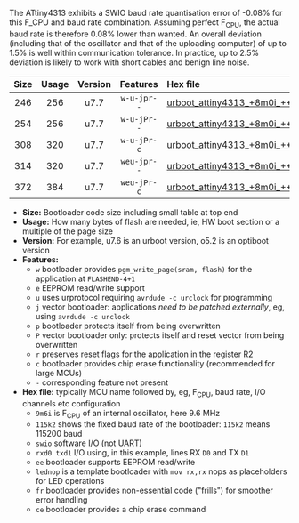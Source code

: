The ATtiny4313 exhibits a SWIO baud rate quantisation error of -0.08% for this F_CPU and baud rate combination. Assuming perfect F<sub>CPU</sub>, the actual baud rate is therefore 0.08% lower than wanted. An overall deviation (including that of the oscillator and that of the uploading computer) of up to 1.5% is well within communication tolerance. In practice, up to 2.5% deviation is likely to work with short cables and benign line noise.

|Size|Usage|Version|Features|Hex file|
|:-:|:-:|:-:|:-:|:--|
|246|256|u7.7|`w-u-jpr--`|[urboot_attiny4313_+8m0i_++28k8_swio_rxd0_txd1_lednop.hex](https://raw.githubusercontent.com/stefanrueger/urboot.hex/main/mcus/attiny4313/internal_oscillator/fcpu_+8m0i/br_++28k8/urboot_attiny4313_+8m0i_++28k8_swio_rxd0_txd1_lednop.hex)|
|254|256|u7.7|`w-u-jPr--`|[urboot_attiny4313_+8m0i_++28k8_swio_rxd0_txd1.hex](https://raw.githubusercontent.com/stefanrueger/urboot.hex/main/mcus/attiny4313/internal_oscillator/fcpu_+8m0i/br_++28k8/urboot_attiny4313_+8m0i_++28k8_swio_rxd0_txd1.hex)|
|308|320|u7.7|`w-u-jPr-c`|[urboot_attiny4313_+8m0i_++28k8_swio_rxd0_txd1_lednop_fr_ce.hex](https://raw.githubusercontent.com/stefanrueger/urboot.hex/main/mcus/attiny4313/internal_oscillator/fcpu_+8m0i/br_++28k8/urboot_attiny4313_+8m0i_++28k8_swio_rxd0_txd1_lednop_fr_ce.hex)|
|314|320|u7.7|`weu-jpr--`|[urboot_attiny4313_+8m0i_++28k8_swio_rxd0_txd1_ee_lednop.hex](https://raw.githubusercontent.com/stefanrueger/urboot.hex/main/mcus/attiny4313/internal_oscillator/fcpu_+8m0i/br_++28k8/urboot_attiny4313_+8m0i_++28k8_swio_rxd0_txd1_ee_lednop.hex)|
|372|384|u7.7|`weu-jPr-c`|[urboot_attiny4313_+8m0i_++28k8_swio_rxd0_txd1_ee_lednop_fr_ce.hex](https://raw.githubusercontent.com/stefanrueger/urboot.hex/main/mcus/attiny4313/internal_oscillator/fcpu_+8m0i/br_++28k8/urboot_attiny4313_+8m0i_++28k8_swio_rxd0_txd1_ee_lednop_fr_ce.hex)|

- **Size:** Bootloader code size including small table at top end
- **Usage:** How many bytes of flash are needed, ie, HW boot section or a multiple of the page size
- **Version:** For example, u7.6 is an urboot version, o5.2 is an optiboot version
- **Features:**
  + `w` bootloader provides `pgm_write_page(sram, flash)` for the application at `FLASHEND-4+1`
  + `e` EEPROM read/write support
  + `u` uses urprotocol requiring `avrdude -c urclock` for programming
  + `j` vector bootloader: applications *need to be patched externally*, eg, using `avrdude -c urclock`
  + `p` bootloader protects itself from being overwritten
  + `P` vector bootloader only: protects itself and reset vector from being overwritten
  + `r` preserves reset flags for the application in the register R2
  + `c` bootloader provides chip erase functionality (recommended for large MCUs)
  + `-` corresponding feature not present
- **Hex file:** typically MCU name followed by, eg, F<sub>CPU</sub>, baud rate, I/O channels etc configuration
  + `9m6i` is F<sub>CPU</sub> of an internal oscillator, here 9.6 MHz
  + `115k2` shows the fixed baud rate of the bootloader: `115k2` means 115200 baud
  + `swio` software I/O (not UART)
  + `rxd0 txd1` I/O using, in this example, lines RX `D0` and TX `D1`
  + `ee` bootloader supports EEPROM read/write
  + `lednop` is a template bootloader with `mov rx,rx` nops as placeholders for LED operations
  + `fr` bootloader provides non-essential code ("frills") for smoother error handling
  + `ce` bootloader provides a chip erase command
